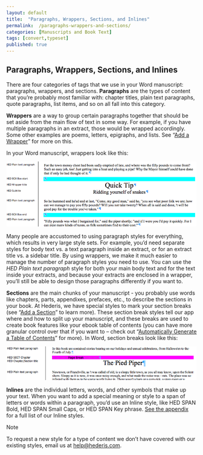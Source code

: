 ```yaml
---
layout: default
title:  "Paragraphs, Wrappers, Sections, and Inlines"
permalink:  /paragraphs-wrappers-and-sections/
categories: [Manuscripts and Book Text]
tags: [convert,typeset]
published: true
---
```


<section data-type="chapter" class="hsecchapter" data-hederis-type="hsecchapter" id="paragraphs-wrappers-and-sections" data-pi-attrs="id: paragraphs-wrappers-and-sections; data-tags: convert,typeset;" role="doc-chapter" data-tags="convert,typeset" data-author-name=" " data-book-title=" " title="Paragraphs, Wrappers, Sections, and Inlines"><h1 data-hederis-type="hblkchaptitle" class="hblkchaptitle" id="pycde0iaX">Paragraphs, Wrappers, Sections, and Inlines</h1>
    <p class="hblkp" data-hederis-type="hblkp" id="pkz6stxqR">There are four categories of tags that we use in your Word manuscript: paragraphs, wrappers, and sections. <strong data-hederis-type="hspanstrong">Paragraphs</strong> are the types of content that you&#8217;re probably most familiar with: chapter titles, plain text paragraphs, quote paragraphs, list items, and so on all fall into this category.</p>
    <p class="hblkp" data-hederis-type="hblkp" id="ptBe11DuY"><strong data-hederis-type="hspanstrong">Wrappers</strong> are a way to group certain paragraphs together that should be set aside from the main flow of text in some way. For example, if you have multiple paragraphs in an extract, those would be wrapped accordingly. Some other examples are poems, letters, epigraphs, and lists. See &#8220;<a href="{% post_url 2019-08-31-16-AddaWrapper %}"><span class="Hyperlink">Add a Wrapper</span></a>&#8221; for more on this.</p>
    <p class="hblkp" data-hederis-type="hblkp" id="pv0TNffsQ">In your Word manuscript, wrappers look like this:</p>
    <img data-hederis-type="hblkimg" class="hblkimg" id="p5JFvJZqB" src="/images/wrapper1.png"/>
    <p class="hblkp" data-hederis-type="hblkp" id="pxWiaR0on">Many people are accustomed to using paragraph styles for everything, which results in very large style sets. For example, you&#8217;d need separate styles for body text vs. a text paragraph inside an extract, or for an extract title vs. a sidebar title. By using wrappers, we make it much easier to manage the number of paragraph styles you need to use. You can use the <em data-hederis-type="hspanem">HED Plain text paragraph</em> style for both your main body text and for the text inside your extracts, and because your extracts are enclosed in a wrapper, you&#8217;ll still be able to design those paragraphs differently if you want to.</p>
    <p class="hblkp" data-hederis-type="hblkp" id="p8HdaQEJp"><strong data-hederis-type="hspanstrong">Sections</strong> are the main chunks of your manuscript - you probably use words like chapters, parts, appendixes, prefaces, etc., to describe the sections in your book. At Hederis, we have special styles to mark your section breaks (see &#8220;<a href="{% post_url 2019-08-31-17-AddaSection %}"><span class="Hyperlink">Add a Section</span></a>&#8221; to learn more). These section break styles tell our app where and how to split up your manuscript, and these breaks are used to create book features like your ebook table of contents (you can have more granular control over that if you want to &#8211; check out &#8220;<a href="{% post_url 2019-08-31-18-AutomaticallyGenerateaTableofContents %}"><span class="Hyperlink">Automatically Generate a Table of Contents</span></a>&#8221; for more). In Word, section breaks look like this:</p>
    <img data-hederis-type="hblkimg" class="hblkimg" id="pA3VJ1kzC" src="/images/sectbr.png"/>
    <p class="hblkp" data-hederis-type="hblkp" id="pAqFUNqxY"><strong data-hederis-type="hspanstrong">Inlines</strong> are the individual letters, words, and other symbols that make up your text. When you want to add a special meaning or style to a span of letters or words within a paragraph, you&#8217;d use an Inline style, like HED SPAN Bold, HED SPAN Small Caps, or HED SPAN Key phrase. <a href="{% post_url 2019-08-31-51-ListofHederisWordStyles %}"><span class="Hyperlink">See the appendix</span></a> for a full list of our Inline styles.</p>
    <aside class="hwprbox box" data-hederis-type="hwprbox" id="p2TdoMwkm" data-type="sidebar"><p class="hblktype" data-hederis-type="hblktype" id="pajFH3GMW">Note</p>
    <p class="hblkp" data-hederis-type="hblkp" id="pAQQ4Qte3">To request a new style for a type of content we don&#8217;t have covered with our existing styles, email us at <a href="mailto:help@hederis.com"><span class="Hyperlink">help@hederis.com</span></a>.</p>
    </aside>
    </section>
    